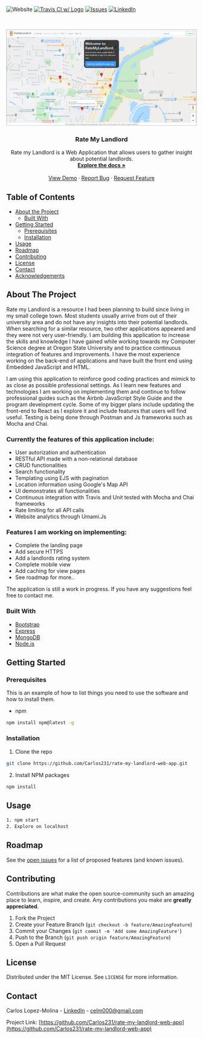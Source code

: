 <!-- PROJECT SHIELDS -->

![Website](https://img.shields.io/website?url=https%3A%2F%2Frate-my-landlords.herokuapp.com%2F)
[![Travis CI w/ Logo](https://travis-ci.com/Carlos231/rate-my-landlord-web-app.svg?branch=master)](https://travis-ci.com/Carlos231/rate-my-landlord-web-app)
[![Issues](https://img.shields.io/github/issues/Carlos231/rate-my-landlord-web-app.svg?branch=master)](https://github.com/Carlos231/rate-my-landlord-web-app/issues)
[![LinkedIn][linkedin-shield]](https://www.linkedin.com/in/carlos-lopez-molina/)

<!-- PROJECT LOGO -->
<br />
<p align="center">
  <a href="https://github.com/Carlos231/rate-my-landlord-web-app">
    <img src="/public/img/landing_page.png" alt="Logo">
  </a>

  <h3 align="center">Rate My Landlord</h3>

  <p align="center">
    Rate my Landlord is a Web Application that allows users to gather insight about potential landlords.
    <br />
    <a href="https://github.com/Carlos231/rate-my-landlord-web-app"><strong>Explore the docs »</strong></a>
    <br />
    <br />
    <a href="https://rate-my-landlords.herokuapp.com/">View Demo</a>
    ·
    <a href="https://github.com/Carlos231/rate-my-landlord-web-app/issues">Report Bug</a>
    ·
    <a href="https://github.com/Carlos231/rate-my-landlord-web-app/issues">Request Feature</a>
  </p>
</p>

<!-- TABLE OF CONTENTS -->

## Table of Contents

- [About the Project](#about-the-project)
  - [Built With](#built-with)
- [Getting Started](#getting-started)
  - [Prerequisites](#prerequisites)
  - [Installation](#installation)
- [Usage](#usage)
- [Roadmap](#roadmap)
- [Contributing](#contributing)
- [License](#license)
- [Contact](#contact)
- [Acknowledgements](#acknowledgements)

<!-- ABOUT THE PROJECT -->

## About The Project

Rate my Landlord is a resource I had been planning to build since living in my small college town. Most students usually arrive from out of their university area and do not have any insights into their potential landlords. When searching for a similar resource, two other applications appeared and they were not very user-friendly. I am building this application to increase the skills and knowledge I have gained while working towards my Computer Science degree at Oregon State University and to practice continuous integration of features and improvements. I have the most experience working on the back-end of applications and have built the front end using Embedded JavaScript and HTML.

I am using this application to reinforce good coding practices and mimick to as close as possible professional settings. As I learn new features and technologies I am working on implementing them and continue to follow professional guides such as the Airbnb JavaScript Style Guide and the program development cycle. Some of my bigger plans include updating the front-end to React as I explore it and include features that users will find useful. Testing is being done through Postman and Js frameworks such as Mocha and Chai.

### Currently the features of this application include:

- User autorization and authentication
- RESTful API made with a non-relational database
- CRUD functionalities
- Search functionality
- Templating using EJS with pagination
- Location information using Google's Map API
- UI demonstrates all functionalities
- Continuous integration with Travis and Unit tested with Mocha and Chai frameworks
- Rate limiting for all API calls
- Website analytics through Umami.Js

### Features I am working on implementing:

- Complete the landing page
- Add secure HTTPS
- Add a landlords rating system
- Complete mobile view
- Add caching for view pages
- See roadmap for more..

The application is still a work in progress. If you have any suggestions feel free to contact me.

<!-- [![Product Name Screen Shot][product-screenshot]](https://example.com) -->

### Built With

- [Bootstrap](https://getbootstrap.com)
- [Express](https://expressjs.com/)
- [MongoDB](https://www.mongodb.com/)
- [Node.js](https://nodejs.org/en/)

<!-- GETTING STARTED -->

## Getting Started

### Prerequisites

This is an example of how to list things you need to use the software and how to install them.

- npm

```sh
npm install npm@latest -g
```

### Installation

1. Clone the repo

```sh
git clone https://github.com/Carlos231/rate-my-landlord-web-app.git
```

2. Install NPM packages

```sh
npm install
```

<!-- USAGE EXAMPLES -->

## Usage

```sh
1. npm start
2. Explore on localhost
```

<!-- Use this space to show useful examples of how a project can be used. Additional screenshots, code examples, and demos work well in this space. You may also link to more resources.

_For more examples, please refer to the [Documentation](https://example.com)_ -->

<!-- ROADMAP -->

## Roadmap

See the [open issues](https://github.com/Carlos231/rate-my-landlord-web-app/issues) for a list of proposed features (and known issues).

<!-- CONTRIBUTING -->

## Contributing

Contributions are what make the open source-community such an amazing place to learn, inspire, and create. Any contributions you make are **greatly appreciated**.

1. Fork the Project
2. Create your Feature Branch (`git checkout -b feature/AmazingFeature`)
3. Commit your Changes (`git commit -m 'Add some AmazingFeature'`)
4. Push to the Branch (`git push origin feature/AmazingFeature`)
5. Open a Pull Request

<!-- LICENSE -->

## License

Distributed under the MIT License. See `LICENSE` for more information.

<!-- CONTACT -->

## Contact

Carlos Lopez-Molina - [LinkedIn](https://www.linkedin.com/in/carlos-lopez-molina/) - celm000@gmail.com

Project Link: [https://github.com/Carlos231/rate-my-landlord-web-app](https://github.com/Carlos231/rate-my-landlord-web-app)

<!-- ACKNOWLEDGEMENTS -->
<!-- ## Acknowledgements

* []()
* []()
* []() -->

<!-- MARKDOWN LINKS & IMAGES -->
<!-- https://www.markdownguide.org/basic-syntax/#reference-style-links -->

[contributors-shield]: https://img.shields.io/github/contributors/Carlos231/repo.svg?style=flat-square
[contributors-url]: https://github.com/Carlos231/repo/graphs/contributors
[forks-shield]: https://img.shields.io/github/forks/Carlos231/repo.svg?style=flat-square
[forks-url]: https://github.com/Carlos231/repo/network/members
[stars-shield]: https://img.shields.io/github/stars/Carlos231/repo.svg?style=flat-square
[stars-url]: https://github.com/Carlos231/repo/stargazers
[issues-shield]: https://img.shields.io/github/issues/Carlos231/repo.svg?style=flat-square
[issues-url]: https://github.com/Carlos231/repo/issues
[license-shield]: https://img.shields.io/github/license/Carlos231/repo.svg?style=flat-square
[license-url]: https://github.com/Carlos231/repo/blob/master/LICENSE.txt
[linkedin-shield]: https://img.shields.io/badge/-LinkedIn-black.svg?style=flat-square&logo=linkedin&colorB=555
[linkedin-url]: https://linkedin.com/in/Carlos231
[product-screenshot]: images/screenshot.png
